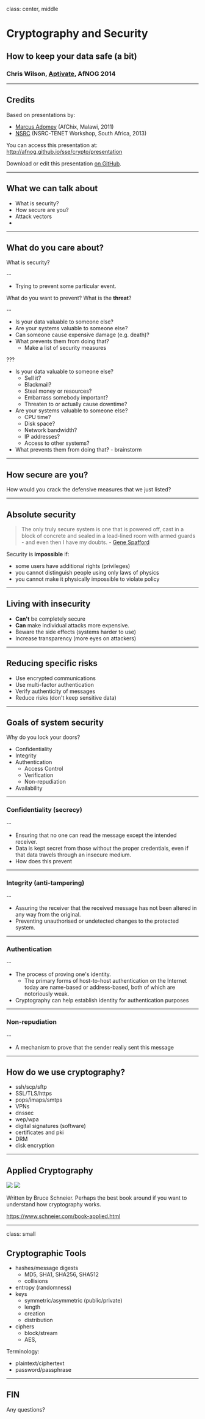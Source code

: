 class: center, middle

# Cryptography and Security

## How to keep your data safe (a bit)

### Chris Wilson, [Aptivate](http://www.aptivate.org/), AfNOG 2014

---

## Credits

Based on presentations by:

* [Marcus Adomey](http://www.afnog.org/afnog_chix2011/Thursday/MA/CryptographySlides.odp) (AfChix, Malawi, 2011)
* [NSRC](https://nsrc.org/workshops/2013/nsrc-tenet-tut/raw-attachment/wiki/AgendaTrack2) (NSRC-TENET Workshop, South Africa, 2013)

You can access this presentation at: http://afnog.github.io/sse/crypto/presentation

Download or edit this presentation [on GitHub](https://github.com/afnog/sse/crypto/presentation.md).

---

## What we can talk about

* What is security?
* How secure are you?
* Attack vectors
* 

---

## What do you care about?

What is security?

--

* Trying to prevent some particular event.

What do you want to prevent? What is the **threat**?

--

* Is your data valuable to someone else?
* Are your systems valuable to someone else?
* Can someone cause expensive damage (e.g. death)?
* What prevents them from doing that?
  * Make a list of security measures

???

* Is your data valuable to someone else?
  * Sell it?
  * Blackmail?
  * Steal money or resources?
  * Embarrass somebody important?
  * Threaten to or actually cause downtime?
* Are your systems valuable to someone else?
  * CPU time?
  * Disk space?
  * Network bandwidth?
  * IP addresses?
  * Access to other systems?
* What prevents them from doing that? - brainstorm

---

## How secure are you?

How would you crack the defensive measures that we just listed?

---

## Absolute security

> The only truly secure system is one that is powered off, cast in a block of concrete and sealed in a lead-lined room with armed guards - and even then I have my doubts. - [Gene Spafford](http://spaf.cerias.purdue.edu/quotes.html)

Security is **impossible** if:

* some users have additional rights (privileges)
* you cannot distinguish people using only laws of physics
* you cannot make it physically impossible to violate policy

---

## Living with insecurity

* **Can't** be completely secure
* **Can** make individual attacks more expensive.
* Beware the side effects (systems harder to use)
* Increase transparency (more eyes on attackers)

---

## Reducing specific risks

* Use encrypted communications
* Use multi-factor authentication
* Verify authenticity of messages
* Reduce risks (don't keep sensitive data)

---

## Goals of system security

Why do you lock your doors?

* Confidentiality
* Integrity
* Authentication
  * Access Control
  * Verification
  * Non-repudiation
* Availability

---

### Confidentiality (secrecy)

--

* Ensuring that no one can read the message except the intended receiver.
* Data is kept secret from those without the proper credentials, even if that data travels through an insecure medium.
* How does this prevent 

---

### Integrity (anti-tampering)

--

* Assuring the receiver that the received message has not been altered in any way from the original.
* Preventing unauthorised or undetected changes to the protected system.

---

### Authentication

--

* The process of proving one's identity.
  * The primary forms of host-to-host authentication on the Internet today are name-based or address-based, both of which are notoriously weak.
* Cryptography can help establish identity for authentication purposes

---

### Non-repudiation

--

* A mechanism to prove that the sender really sent this message

---

## How do we use cryptography?

* ssh/scp/sftp
* SSL/TLS/https
* pops/imaps/smtps
* VPNs
* dnssec
* wep/wpa
* digital signatures (software)
* certificates and pki
* DRM
* disk encryption

---

## Applied Cryptography

<img src="https://www.schneier.com/images/cover-applied-200h.gif">
<img src="https://www.schneier.com/images/bruce-blog3.jpg">

Written by Bruce Schneier. Perhaps the best book around if you
want to understand how cryptography works.

https://www.schneier.com/book-applied.html

---

class: small

## Cryptographic Tools

* hashes/message digests
  * MD5, SHA1, SHA256, SHA512
  * collisions
* entropy (randomness)
* keys
  * symmetric/asymmetric (public/private)
  * length
  * creation
  * distribution
* ciphers
  * block/stream
  * AES, 

Terminology:

* plaintext/ciphertext
* password/passphrase

---

## FIN

Any questions?

